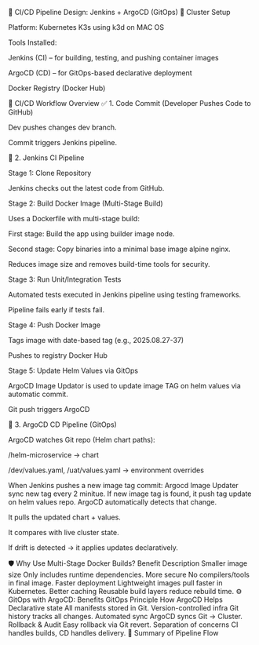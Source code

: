 📘 CI/CD Pipeline Design: Jenkins + ArgoCD (GitOps)
🔧 Cluster Setup

Platform: Kubernetes K3s using k3d on MAC OS

Tools Installed:

Jenkins (CI) – for building, testing, and pushing container images

ArgoCD (CD) – for GitOps-based declarative deployment

Docker Registry (Docker Hub)

🧩 CI/CD Workflow Overview
✅ 1. Code Commit (Developer Pushes Code to GitHub)

Dev pushes changes dev branch.

Commit triggers Jenkins pipeline.

🔨 2. Jenkins CI Pipeline

Stage 1: Clone Repository

Jenkins checks out the latest code from GitHub.

Stage 2: Build Docker Image (Multi-Stage Build)

Uses a Dockerfile with multi-stage build:

First stage: Build the app using builder image node.

Second stage: Copy binaries into a minimal base image alpine nginx.

Reduces image size and removes build-time tools for security.

Stage 3: Run Unit/Integration Tests

Automated tests executed in Jenkins pipeline using testing frameworks.

Pipeline fails early if tests fail.

Stage 4: Push Docker Image

Tags image with date-based tag (e.g., 2025.08.27-37)

Pushes to registry Docker Hub

Stage 5: Update Helm Values via GitOps

ArgoCD Image Updator is used to update image TAG on helm values via automatic commit.

Git push triggers ArgoCD

🚀 3. ArgoCD CD Pipeline (GitOps)

ArgoCD watches Git repo (Helm chart paths):

/helm-microservice → chart

/dev/values.yaml, /uat/values.yaml → environment overrides

When Jenkins pushes a new image tag commit:
Argocd Image Updater sync new tag every 2 minitue. If new image tag is found, it push tag update on helm values repo.
ArgoCD automatically detects that change.

It pulls the updated chart + values.

It compares with live cluster state.

If drift is detected → it applies updates declaratively.

🛡️ Why Use Multi-Stage Docker Builds?
Benefit	Description
Smaller image size	Only includes runtime dependencies.
More secure	No compilers/tools in final image.
Faster deployment	Lightweight images pull faster in Kubernetes.
Better caching	Reusable build layers reduce rebuild time.
⚙️ GitOps with ArgoCD: Benefits
GitOps Principle	How ArgoCD Helps
Declarative state	All manifests stored in Git.
Version-controlled infra	Git history tracks all changes.
Automated sync	ArgoCD syncs Git → Cluster.
Rollback & Audit	Easy rollback via Git revert.
Separation of concerns	CI handles builds, CD handles delivery.
🧪 Summary of Pipeline Flow
